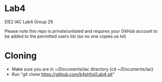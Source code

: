 # Lab4
EIE2 IAC Lab4 Group 29

 Please note this repo is private/unlisted and requires your GitHub account to be added to the permitted users list (so no one copies us lol) 

# Cloning
- Make sure you are in ~/Documents/iac directory (cd ~/Documents/iac)
- Run "git clone https://github.com/b4shful/Lab4.git"

